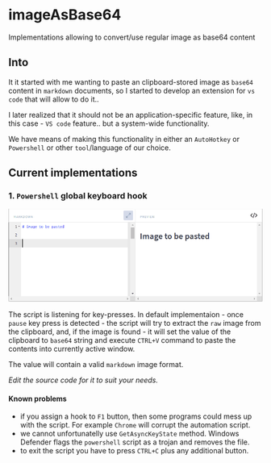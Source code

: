 # imageAsBase64
Implementations allowing to convert/use regular image as base64 content

## Into

It it started with me wanting to paste an clipboard-stored image as `base64` content in `markdown` documents, so I started to develop an extension for `vs code` that will allow to do it..

I later realized that it should not be an application-specific feature, like, in this case -  `VS code` feature.. but a system-wide functionality.

We have means of making this functionality in either an `AutoHotkey` or `Powershell` or other `tool`/language of our choice. 

## Current implementations

### 1. `Powershell` global keyboard hook

![gif](./res/imageToMarkdownB64.gif)

The script is listening for key-presses. In default implementaion - once `pause` key press is detected - the script will try to extract the `raw` image from the clipboard, and, if the image is found - it will set the value of the clipboard to `base64` string and execute `CTRL+V` command to paste the contents into currently active window.

The value will contain a valid `markdown` image format.

*Edit the source code for it to suit your needs.*

#### Known problems

- if you assign a hook to `F1` button, then some programs could mess up with the script. For example `Chrome` will corrupt the automation script.
- we cannot unfortunatelly use `GetAsyncKeyState` method. Windows Defender flags the `powershell` script as a trojan and removes the file.
- to exit the script you have to press `CTRL+C` plus any additional button.
